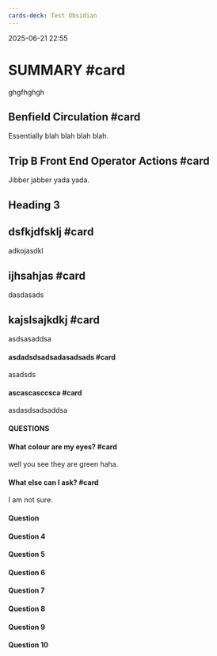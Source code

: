 ```yaml
---
cards-deck: Test Obsidian
---
```


2025-06-21 22:55

# SUMMARY #card 
ghgfhghgh


## Benfield Circulation #card
Essentially blah blah blah blah. 

## Trip B Front End Operator Actions #card 
Jibber jabber yada yada.

## Heading 3 


## dsfkjdfsklj #card 
adkojasdkl

## ijhsahjas #card 
dasdasads

## kajslsajkdkj #card 
asdsasaddsa

#### asdadsdsadsadasadsads #card 
asadsds

#### ascascasccsca #card 
asdasdsadsaddsa

#### QUESTIONS

#### What colour are my eyes? #card 
well you see they are green haha.

####  What else can I ask? #card 
I am not sure.

#### Question 

#### Question 4

#### Question 5

#### Question 6

#### Question 7

#### Question 8

#### Question 9

#### Question 10

